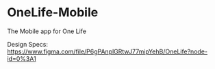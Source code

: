 # OneLife-Mobile
The Mobile app for One Life

Design Specs: https://www.figma.com/file/P6gPAnplGRtwJ77mipYehB/OneLife?node-id=0%3A1
